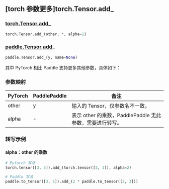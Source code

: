 ## [torch 参数更多]torch.Tensor.add\_

### [torch.Tensor.add\_](https://pytorch.org/docs/1.13/generated/torch.Tensor.add_.html#torch.Tensor.add_)

```python
torch.Tensor.add_(other, *, alpha=1)
```

### [paddle.Tensor.add\_](https://www.paddlepaddle.org.cn/documentation/docs/zh/api/paddle/Tensor_cn.html#id3)

```python
paddle.Tensor.add_(y, name=None)
```

其中 PyTorch 相比 Paddle 支持更多其他参数，具体如下：

### 参数映射

| PyTorch | PaddlePaddle | 备注                                                     |
| ------- | ------------ | -------------------------------------------------------- |
| other   | y            | 输入的 Tensor，仅参数名不一致。                          |
| alpha   | -            | 表示 other 的乘数，PaddlePaddle 无此参数，需要进行转写。 |

### 转写示例

#### alpha：other 的乘数

```python
# Pytorch 写法
torch.tensor([3, 5]).add_(torch.tensor([2, 3]), alpha=2)

# Paddle 写法
paddle.to_tensor([3, 5]).add_(2 * paddle.to_tensor([2, 3]))
```
